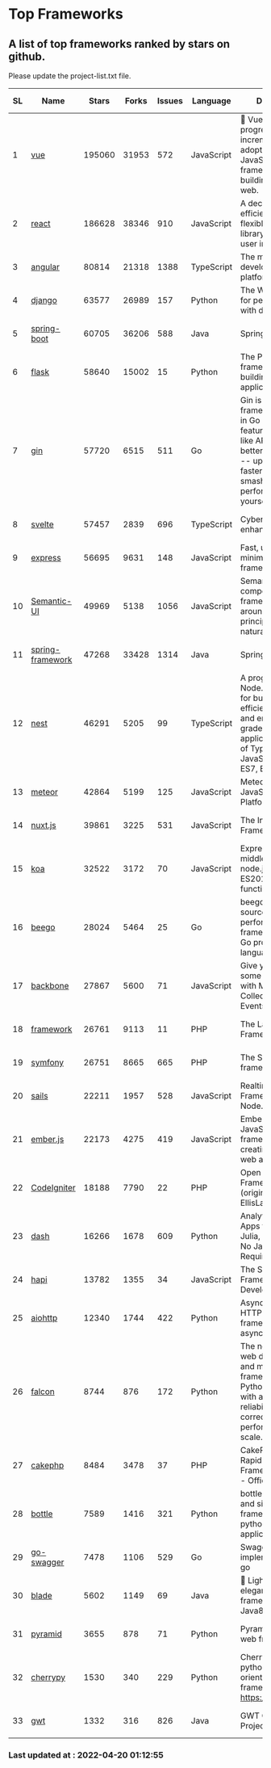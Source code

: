 # Top Frameworks
## A list of top frameworks ranked by stars on github.  
Please update the project-list.txt file.

| SL| Name  | Stars| Forks| Issues | Language | Description | Last Commit |
| --| ------| -----| ---- | ------ | -------- | ----------- | ----------- |
| 1 | [vue](https://github.com/vuejs/vue) | 195060 | 31953 | 572 | JavaScript | 🖖 Vue.js is a progressive, incrementally-adoptable JavaScript framework for building UI on the web. | 2022-02-22 18:38:12 |
| 2 | [react](https://github.com/facebook/react) | 186628 | 38346 | 910 | JavaScript | A declarative, efficient, and flexible JavaScript library for building user interfaces. | 2022-04-19 21:34:49 |
| 3 | [angular](https://github.com/angular/angular) | 80814 | 21318 | 1388 | TypeScript | The modern web developer’s platform | 2022-04-19 16:26:12 |
| 4 | [django](https://github.com/django/django) | 63577 | 26989 | 157 | Python | The Web framework for perfectionists with deadlines. | 2022-04-19 19:38:49 |
| 5 | [spring-boot](https://github.com/spring-projects/spring-boot) | 60705 | 36206 | 588 | Java | Spring Boot | 2022-04-19 18:53:08 |
| 6 | [flask](https://github.com/pallets/flask) | 58640 | 15002 | 15 | Python | The Python micro framework for building web applications. | 2022-04-08 18:06:32 |
| 7 | [gin](https://github.com/gin-gonic/gin) | 57720 | 6515 | 511 | Go | Gin is a HTTP web framework written in Go (Golang). It features a Martini-like API with much better performance -- up to 40 times faster. If you need smashing performance, get yourself some Gin. | 2022-04-17 06:16:17 |
| 8 | [svelte](https://github.com/sveltejs/svelte) | 57457 | 2839 | 696 | TypeScript | Cybernetically enhanced web apps | 2022-04-19 16:25:15 |
| 9 | [express](https://github.com/expressjs/express) | 56695 | 9631 | 148 | JavaScript | Fast, unopinionated, minimalist web framework for node. | 2022-03-21 02:59:20 |
| 10 | [Semantic-UI](https://github.com/Semantic-Org/Semantic-UI) | 49969 | 5138 | 1056 | JavaScript | Semantic is a UI component framework based around useful principles from natural language. | 2018-10-21 20:59:02 |
| 11 | [spring-framework](https://github.com/spring-projects/spring-framework) | 47268 | 33428 | 1314 | Java | Spring Framework | 2022-04-16 15:57:44 |
| 12 | [nest](https://github.com/nestjs/nest) | 46291 | 5205 | 99 | TypeScript | A progressive Node.js framework for building efficient, scalable, and enterprise-grade server-side applications on top of TypeScript & JavaScript (ES6, ES7, ES8) 🚀 | 2022-04-11 06:22:47 |
| 13 | [meteor](https://github.com/meteor/meteor) | 42864 | 5199 | 125 | JavaScript | Meteor, the JavaScript App Platform | 2022-04-11 18:03:52 |
| 14 | [nuxt.js](https://github.com/nuxt/nuxt.js) | 39861 | 3225 | 531 | JavaScript | The Intuitive Vue(2) Framework | 2021-12-17 13:20:07 |
| 15 | [koa](https://github.com/koajs/koa) | 32522 | 3172 | 70 | JavaScript | Expressive middleware for node.js using ES2017 async functions | 2022-04-06 16:09:57 |
| 16 | [beego](https://github.com/beego/beego) | 28024 | 5464 | 25 | Go | beego is an open-source, high-performance web framework for the Go programming language. | 2022-04-17 10:38:10 |
| 17 | [backbone](https://github.com/jashkenas/backbone) | 27867 | 5600 | 71 | JavaScript | Give your JS App some Backbone with Models, Views, Collections, and Events | 2022-02-26 00:31:21 |
| 18 | [framework](https://github.com/laravel/framework) | 26761 | 9113 | 11 | PHP | The Laravel Framework. | 2022-04-19 19:02:00 |
| 19 | [symfony](https://github.com/symfony/symfony) | 26751 | 8665 | 665 | PHP | The Symfony PHP framework | 2022-04-19 13:20:04 |
| 20 | [sails](https://github.com/balderdashy/sails) | 22211 | 1957 | 528 | JavaScript | Realtime MVC Framework for Node.js | 2022-03-19 01:23:36 |
| 21 | [ember.js](https://github.com/emberjs/ember.js) | 22173 | 4275 | 419 | JavaScript | Ember.js - A JavaScript framework for creating ambitious web applications | 2022-04-19 22:49:18 |
| 22 | [CodeIgniter](https://github.com/bcit-ci/CodeIgniter) | 18188 | 7790 | 22 | PHP | Open Source PHP Framework (originally from EllisLab) | 2022-03-03 13:29:55 |
| 23 | [dash](https://github.com/plotly/dash) | 16266 | 1678 | 609 | Python | Analytical Web Apps for Python, R, Julia, and Jupyter. No JavaScript Required. | 2022-04-19 16:43:43 |
| 24 | [hapi](https://github.com/hapijs/hapi) | 13782 | 1355 | 34 | JavaScript | The Simple, Secure Framework Developers Trust | 2022-03-02 14:32:29 |
| 25 | [aiohttp](https://github.com/aio-libs/aiohttp) | 12340 | 1744 | 422 | Python | Asynchronous HTTP client/server framework for asyncio and Python | 2022-04-14 17:36:54 |
| 26 | [falcon](https://github.com/falconry/falcon) | 8744 | 876 | 172 | Python | The no-nonsense web data plane API and microservices framework for Python developers, with a focus on reliability, correctness, and performance at scale. | 2022-04-09 10:56:54 |
| 27 | [cakephp](https://github.com/cakephp/cakephp) | 8484 | 3478 | 37 | PHP | CakePHP: The Rapid Development Framework for PHP - Official Repository | 2022-04-19 12:47:45 |
| 28 | [bottle](https://github.com/bottlepy/bottle) | 7589 | 1416 | 321 | Python | bottle.py is a fast and simple micro-framework for python web-applications. | 2022-03-01 21:05:57 |
| 29 | [go-swagger](https://github.com/go-swagger/go-swagger) | 7478 | 1106 | 529 | Go | Swagger 2.0 implementation for go | 2022-03-30 21:17:16 |
| 30 | [blade](https://github.com/lets-blade/blade) | 5602 | 1149 | 69 | Java | :rocket: Lightning fast and elegant mvc framework for Java8 | 2020-03-22 13:39:23 |
| 31 | [pyramid](https://github.com/Pylons/pyramid) | 3655 | 878 | 71 | Python | Pyramid - A Python web framework | 2022-03-13 22:49:13 |
| 32 | [cherrypy](https://github.com/cherrypy/cherrypy) | 1530 | 340 | 229 | Python | CherryPy is a pythonic, object-oriented HTTP framework.      https://cherrypy.dev | 2022-03-13 22:31:07 |
| 33 | [gwt](https://github.com/gwtproject/gwt) | 1332 | 316 | 826 | Java | GWT Open Source Project | 2022-04-18 21:34:40 |

### Last updated at : 2022-04-20 01:12:55
